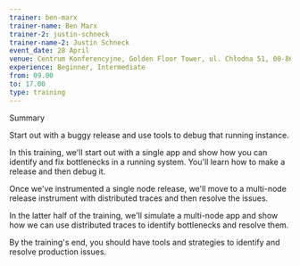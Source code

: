 ```yaml
---
trainer: ben-marx
trainer-name: Ben Marx
trainer-2: justin-schneck
trainer-name-2: Justin Schneck
event_date: 28 April
venue: Centrum Konferencyjne, Golden Floor Tower, ul. Chłodna 51, 00-867 Warszaw
experience: Beginner, Intermediate
from: 09.00
to: 17.00
type: training
---
```


Summary

Start out with a buggy release and use tools to debug that running instance.

In this training, we'll start out with a single app and show how you can identify and fix bottlenecks in a running system. You'll learn how to make a release and then debug it.

Once we've instrumented a single node release, we'll move to a multi-node release instrument with distributed traces and then resolve the issues.

In the latter half of the training, we'll simulate a multi-node app and show how we can use distributed traces to identify bottlenecks and resolve them.

By the training's end, you should have tools and strategies to identify and resolve production issues.
